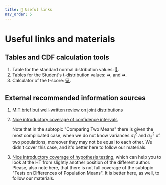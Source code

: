 ```yaml
---
title: 🔧 Useful links
nav_order: 5
---
```


# Useful links and materials

## Tables and CDF calculation tools

1. Table for the standard normal distribution values: [🔮](http://statcalculators.com/z-score-table-standard-normal-distribution/).
2. Tables for the Student's t-distribution values: [➡](https://www.statology.org/how-to-read-t-distribution-table/), and [➡](https://www.tdistributiontable.com/).
3. Calculator of the t-score: [💻](https://stattrek.com/online-calculator/t-distribution.aspx).

## External recommended information sources

1. [MIT brief but well-written review on joint distributions](https://math.mit.edu/~dav/05.dir/class7-prep-a.pdf)
2. [Nice introductory coverage of confidence intervals](./documents/Confidence_Intervals_external_material.pdf)

    Note that in the subtopic "Comparing Two Means" there is given the most complicated case, when we do not know variances $\sigma_1^2$ and $\sigma_2^2$ of two populations, moreover they may not be equal to each other. We didn't cover this case, and it's better here to follow our materials.

3. [Nice introductory coverage of hypothesis testing](./documents/Hypothesis_Testing_external_material.pdf), which can help you to look at the HT from slightly another position of the different author.
	Please, also note here, that there is not full coverage of the subtopic "Tests on Differences of Population Means". It is better here, as well, to follow our materials.